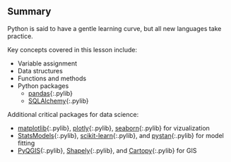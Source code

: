 ---
---

## Summary

Python is said to have a gentle learning curve, but all new languages take practice.

Key concepts covered in this lesson include:

- Variable assignment
- Data structures
- Functions and methods
- Python packages
  - [pandas](){:.pylib}
  - [SQLAlchemy](){:.pylib}

Additional critical packages for data science:
  - [matplotlib](){:.pylib}, [plotly](){:.pylib}, [seaborn](){:.pylib} for vizualization
  - [StatsModels](){:.pylib}, [scikit-learn](){:.pylib}, and [pystan](){:.pylib} for model fitting
  - [PyQGIS](){:.pylib}, [Shapely](){:.pylib}, and [Cartopy](){:.pylib} for GIS
